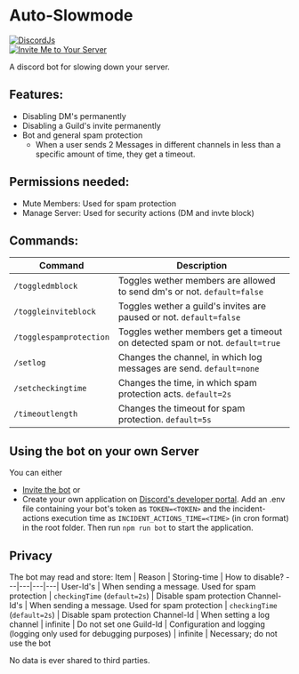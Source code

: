 # Auto-Slowmode

[![DiscordJs](https://img.shields.io/badge/discord-js-F7DF1E?logo=javascript&color=F7DF1E)](https://github.com/discordjs/discord.js) <br/>
[![Invite Me to Your Server](https://img.shields.io/badge/Invite%20Me-7289DA?style=for-the-badge&logo=discord&logoColor=white)](https://discord.com/oauth2/authorize?client_id=1226066517427486761)

A discord bot for slowing down your server.

## Features:
- Disabling DM's permanently
- Disabling a Guild's invite permanently
- Bot and general spam protection
  - When a user sends 2 Messages in different channels in less than a specific amount of time, they get a timeout.

## Permissions needed:
- Mute Members: Used for spam protection
- Manage Server: Used for security actions (DM and invte block)

## Commands:
Command | Description
--- | ---
`/toggledmblock` | Toggles wether members are allowed to send dm's or not. `default=false`
`/toggleinviteblock` | Toggles wether a guild's invites are paused or not. `default=false`
`/togglespamprotection` | Toggles wether members get a timeout on detected spam or not. `default=true`
`/setlog` | Changes the channel, in which log messages are send. `default=none`
`/setcheckingtime` | Changes the time, in which spam protection acts. `default=2s`
`/timeoutlength` | Changes the timeout for spam protection. `default=5s`

## Using the bot on your own Server
You can either
- [Invite the bot](https://discord.com/oauth2/authorize?client_id=1226066517427486761) or
- Create your own application on [Discord's developer portal](https://discord.com/developers/). Add an .env file containing your bot's token as `TOKEN=<TOKEN>` and the incident-actions execution time as `INCIDENT_ACTIONS_TIME=<TIME>` (in cron format) in the root folder. Then run `npm run bot` to start the application.

## Privacy
The bot may read and store:
Item | Reason | Storing-time | How to disable?
---|---|---|---|
User-Id's | When sending a message. Used for spam protection | `checkingTime` (`default=2s`) | Disable spam protection
Channel-Id's | When sending a message. Used for spam protection | `checkingTime` (`default=2s`) | Disable spam protection
Channel-Id | When setting a log channel | infinite | Do not set one
Guild-Id | Configuration and logging (logging only used for debugging purposes) | infinite | Necessary; do not use the bot

No data is ever shared to third parties.
